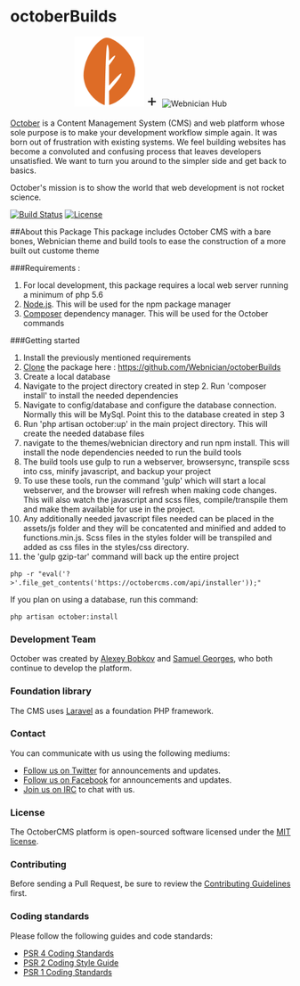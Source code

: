 # octoberBuilds
<p align="center">
    <img src="https://github.com/octobercms/october/blob/master/themes/demo/assets/images/october.png?raw=true" alt="October" width="25%" height="25%" />
    <span style='font-size: 30px;'> + </span>
    <img src="http://webnician.net/webnicianHub/themes/webnician/assets/images/NewWeb26.png" alt="Webnician Hub" width="25%" height="25%" />
</p>

[October](http://octobercms.com) is a Content Management System (CMS) and web platform whose sole purpose is to make your development workflow simple again. It was born out of frustration with existing systems. We feel building websites has become a convoluted and confusing process that leaves developers unsatisfied. We want to turn you around to the simpler side and get back to basics.

October's mission is to show the world that web development is not rocket science.

[![Build Status](https://travis-ci.org/octobercms/october.svg?branch=develop)](https://travis-ci.org/octobercms/october)
[![License](https://poser.pugx.org/october/october/license.svg)](https://packagist.org/packages/october/october)


##About this Package
This package includes October CMS with a bare bones, Webnician theme and build tools to ease the construction of a more built out custome theme

###Requirements : 
1.  For local development, this package requires a local web server running a minimum of php 5.6
2.  <a href='https://nodejs.org/en/'>Node.js</a>.  This will be used for the npm package manager
3.  <a href='https://getcomposer.org/'>Composer</a> dependency manager.  This will be used for the October commands

###Getting started
1. Install the previously mentioned requirements
2.  <a href='https://github.com/Webnician/octoberBuilds.git'>Clone</a> the package here : https://github.com/Webnician/octoberBuilds
3.  Create a local database
4.  Navigate to the project directory created in step 2.  Run 'composer install' to install the needed dependencies
5.  Navigate to config/database and configure the database connection.  Normally this will be MySql.  Point this to the database created in step 3
6. Run 'php artisan october:up' in the main project directory. This will create the needed database files 
7. navigate to the themes/webnician directory and run npm install.  This will install the node dependencies needed to run the build tools
8.  The build tools use gulp to run a webserver, browsersync, transpile scss into css, minify javascript, and backup your project
9.  To use these tools, run the command 'gulp' which will start a local webserver, and the browser will refresh when making code changes.
This will also watch the javascript and scss files, compile/transpile them and make them available for use in the project.
10. Any additionally needed javascript files needed can be placed in the assets/js folder and they will be concatented and minified and added
to functions.min.js.  Scss files in the styles folder will be transpiled and added as css files in the styles/css directory.
11. the 'gulp gzip-tar' command will back up the entire project

```shell
php -r "eval('?>'.file_get_contents('https://octobercms.com/api/installer'));"
```

If you plan on using a database, run this command:

```shell
php artisan october:install
```

### Development Team

October was created by [Alexey Bobkov](http://ca.linkedin.com/pub/aleksey-bobkov/2b/ba0/232) and [Samuel Georges](http://au.linkedin.com/pub/sam-georges/31/641/a9), who both continue to develop the platform.

### Foundation library

The CMS uses [Laravel](http://laravel.com) as a foundation PHP framework.

### Contact

You can communicate with us using the following mediums:

* [Follow us on Twitter](http://twitter.com/octobercms) for announcements and updates.
* [Follow us on Facebook](http://facebook.com/octobercms) for announcements and updates.
* [Join us on IRC](http://octobercms.com/chat) to chat with us.

### License

The OctoberCMS platform is open-sourced software licensed under the [MIT license](http://opensource.org/licenses/MIT).

### Contributing

Before sending a Pull Request, be sure to review the [Contributing Guidelines](CONTRIBUTING.md) first.

### Coding standards

Please follow the following guides and code standards:

* [PSR 4 Coding Standards](https://github.com/php-fig/fig-standards/blob/master/accepted/PSR-4-autoloader.md)
* [PSR 2 Coding Style Guide](https://github.com/php-fig/fig-standards/blob/master/accepted/PSR-2-coding-style-guide.md)
* [PSR 1 Coding Standards](https://github.com/php-fig/fig-standards/blob/master/accepted/PSR-1-basic-coding-standard.md)
